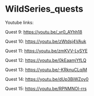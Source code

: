 # WildSeries_quests

Youtube links:

Quest 9: https://youtu.be/_vr0_AYhh18

Quest 10: https://youtu.be/zWtdsj4VAuk

Quest 11: https://youtu.be/zmKVV-LySYE

Quest 12: https://youtu.be/0kEaamjYfLQ

Quest 13: https://youtu.be/-KRknuCLqjM

Quest 14: https://youtu.be/dUp3BiWZoy0

Quest 15: https://youtu.be/RPNMNOI-rrs
